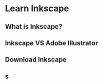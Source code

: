 # Learn Inkscape

## What is Inkscape?

## Inkscape VS Adobe Illustrator

## Download Inkscape

## s
